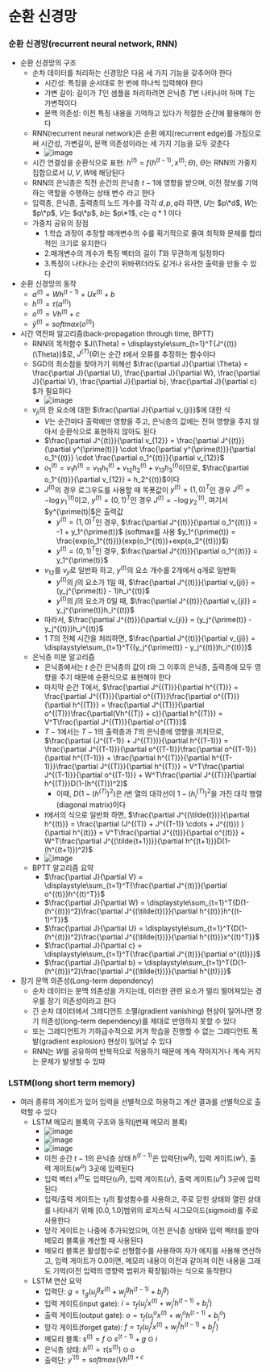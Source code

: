 # 순환 신경망

### 순환 신경망(recurrent neural network, RNN)
- 순환 신경망의 구조
  - 순차 데이터를 처리하는 신경망은 다음 세 가지 기능을 갖추어야 한다
    - 시간성: 특징을 순서대로 한 번에 하나씩 입력해야 한다
    - 가변 길이: 길이가 $T$인 샘플을 처리하려면 은닉층 $T$번 나타나야 하며 $T$는 가변적이다
    - 문맥 의존성: 이전 특징 내용을 기억하고 있다가 적절한 순간에 활용해야 한다
  - RNN(recurrent neural network)은 순환 에지(recurrent edge)를 가짐으로써 시간성, 가변길이, 문맥 의존성이라는 세 가지 기능을 모두 갖춘다
    - ![image](https://github.com/kimho1wq/TIL/assets/15611500/a352c0a5-dfe8-48fc-a06e-9c36988d820a)
  - 시간 연결성을 순환식으로 표현: $h^{(t)} = f(h^{(t-1)}, x^{(t)}; \Theta)$, $\Theta$는 RNN의 가중치집합으로서 $U, V, W$에 해당된다
  - RNN의 은닉층은 직전 순간의 은닉층 $t-1$에 영향을 받으며, 이전 정보를 기억하는 역할을 수행하는 상태 변수 라고 한다
  - 입력층, 은닉층, 출력층의 노드 개수를 각각 $d, p, q$라 하면, $U$는 $p\*d$, $W$는 $p\*p$, $V$는 $q\*p$, $b$는 $p\*1$, $c$는 $q*1$ 이다
  - 가중치 공유의 장점
    - 1.학습 과정이 추정할 매개변수의 수를 획기적으로 줄여 최적화 문제를 합리적인 크기로 유지한다
    - 2.매개변수의 개수가 특징 벡터의 길이 $T$와 무관하게 일정하다
    - 3.특징이 나타나는 순간이 뒤바뀌더라도 같거나 유사한 출력을 만들 수 있다
- 순환 신경망의 동작
  - $a^{(t)} = Wh^{(t-1)} + Ux^{(t)} + b$
  - $h^{(t)} = \tau(a^{(t)})$
  - $o^{(t)} = Vh^{(t)} + c$
  - $\hat{y}^{(t)} = softmax(o^{(t)})$
- 시간 역전파 알고리즘(back-propagation through time, BPTT)
  - RNN의 목적함수 $J(\Theta) = \displaystyle\sum_{t=1}^T{J^{(t)}(\Theta)}$로, $J^{(T)}(\Theta)$는 순간 $t$에서 오류를 추정하는 함수이다
  - SGD의 최소점을 찾아가기 위해선 $\frac{\partial J}{\partial \Theta} = \frac{\partial J}{\partial U}, \frac{\partial J}{\partial W}, \frac{\partial J}{\partial V}, \frac{\partial J}{\partial b}, \frac{\partial J}{\partial c} $가 필요하다
    - ![image](https://github.com/kimho1wq/TIL/assets/15611500/92a51025-0d8a-4302-a3f1-57f36ad98c64)
  - $v_{ji}$의 한 요소에 대한 $\frac{\partial J}{\partial v_{ji}}$에 대한 식
    - $V$는 순간마다 출력에만 영향을 주고, 은닉층의 값에는 전혀 영향을 주지 않아서 순환식으로 표현하지 않아도 된다
    - $\frac{\partial J^{(t)}}{\partial v_{12}} = \frac{\partial J^{(t)}}{\partial y^{\prime(t)}} \cdot \frac{\partial y^{\prime(t)}}{\partial o_1^{(t)}} \cdot \frac{\partial o_1^{(t)}}{\partial v_{12}}$
    - $o_1^{(t)} = v_1h^{(t)} = v_{11}h_1^{(t)} + v_{12}h_2^{(t)} + v_{13}h_3^{(t)}$이므로, $\frac{\partial o_1^{(t)}}{\partial v_{12}} = h_2^{(t)}$이다
    - $J^{(t)}$의 경우 로그우도를 사용할 때 목푯값이 $y^{(t)} = (1,0)^T$인 경우 $J^{(t)} = -\log{y_1^{\prime (t)}}$이고, $y^{(t)} = (0,1)^T$인 경우 $J^{(t)} = -\log{y_2^{\prime (t)}}$, 여기서 $y^{\prime(t)|$은 출력값 
      - $y^{(t)} = (1,0)^T$인 경우, $\frac{\partial J^{(t)}}{\partial o_1^{(t)}} = -1 + y_1^{\prime(t)}$ (softmax를 사용 $y_1^{\prime(t)} = \frac{exp(o_1^{(t)})}{exp(o_1^{(t)})+exp(o_2^{(t)})}$)
      - $y^{(t)} = (0,1)^T$인 경우, $\frac{\partial J^{(t)}}{\partial o_1^{(t)}} = y_1^{\prime(t)}$
    - $v_{12}$를 $v_{ji}$로 일반화 하고, $y^{(t)}$의 요소 개수를 2개에서 $q$개로 일반화
      - $y^{(t)}$의 $j$의 요소가 1일 때, $\frac{\partial J^{(t)}}{\partial v_{ji}} = (y_j^{\prime(t)} - 1)h_i^{(t)}$
      - $y^{(t)}$의 $j$의 요소가 0일 때, $\frac{\partial J^{(t)}}{\partial v_{ji}} = y_j^{\prime(t)}h_i^{(t)}$
    - 따라서, $\frac{\partial J^{(t)}}{\partial v_{ji}} = (y_j^{\prime(t)} - y_j^{(t)})h_i^{(t)}$
    - $1~T$의 전체 시간을 처리하면, $\frac{\partial J^{(t)}}{\partial v_{ji}} = \displaystyle\sum_{t=1}^T{(y_j^{\prime(t)} - y_j^{(t)})h_i^{(t)}}$
  - 은닉층 미분 알고리즘
    - 은닉층에서는 $t$ 순간 은닉층의 값이 $t$와 그 이후의 은닉층, 출력층에 모두 영향을 주기 때문에 순환식으로 표현해야 한다
    - 마지막 순간 T에서, $\frac{\partial J^{(T)}}{\partial h^{(T)}} = \frac{\partial J^{(T)}}{\partial o^{(T)}}\frac{\partial o^{(T)}}{\partial h^{(T)}} = \frac{\partial J^{(T)}}{\partial o^{(T)}}\frac{\partial(Vh^{(T)} + c)}{\partial h^{(T)}} = V^T\frac{\partial J^{(T)}}{\partial o^{(T)}}$
    - $T-1$에서는 $T-1$의 출력층과 $T$의 은닉층에 영향을 끼치므로, $\frac{\partial (J^{(T-1)} + J^{(T)})}{\partial h^{(T-1)}} = \frac{\partial J^{(T-1)}}{\partial o^{(T-1)}}\frac{\partial o^{(T-1)}}{\partial h^{(T-1)}} + \frac{\partial h^{(T)}}{\partial h^{(T-1)}}\frac{\partial J^{(T)}}{\partial h^{(T)}} = V^T\frac{\partial J^{(T-1)}}{\partial o^{(T-1)}} + W^T\frac{\partial J^{(T)}}{\partial h^{(T)}}D(1-(h^{(T)})^2)$
      - 이때, $D(1-(h^{(T)})^2)$은 $i$번 열의 대각선이 $1-(h_i^{(T)})^2$을 가진 대각 행렬(diagonal matrix)이다
    - $t$에서의 식으로 일반화 하면, $\frac{\partial J^{(\tilde{t})}}{\partial h^{(t)}} = \frac{\partial (J^{(T)} + J^{(T-1)} \cdots + J^{(t)}) }{\partial h^{(t)}} = V^T\frac{\partial J^{(t)}}{\partial o^{(t)}} + W^T\frac{\partial J^{(\tilde{t+1})}}{\partial h^{(t+1)}}D(1-(h^{(t+1)})^2)$
    - ![image](https://github.com/kimho1wq/TIL/assets/15611500/caea3008-9aae-4c8b-bfd0-f25efdfacb3e)
  - BPTT 알고리즘 요약
    - $\frac{\partial J}{\partial V} = \displaystyle\sum_{t=1}^T{\frac{\partial J^{(t)}}{\partial o^{(t)}}h^{(t)^T}}$
    - $\frac{\partial J}{\partial W} = \displaystyle\sum_{t=1}^T{D(1-(h^{(t)})^2)\frac{\partial J^{(\tilde{t})}}{\partial h^{(t)}}h^{(t-1)^T}}$
    - $\frac{\partial J}{\partial U} = \displaystyle\sum_{t=1}^T{D(1-(h^{(t)})^2)\frac{\partial J^{(\tilde{t})}}{\partial h^{(t)}}x^{(t)^T}}$
    - $\frac{\partial J}{\partial c} = \displaystyle\sum_{t=1}^T{\frac{\partial J^{(t)}}{\partial o^{(t)}}}$
    - $\frac{\partial J}{\partial b} = \displaystyle\sum_{t=1}^T{D(1-(h^{(t)})^2)\frac{\partial J^{(\tilde{t})}}{\partial h^{(t)}}}$
- 장기 문맥 의존성(Long-term dependency)
  - 순차 데이터는 문맥 의존성을 가지는데, 이러한 관련 요소가 멀리 떨어져있는 경우를 장기 의존성이라고 한다
  - 긴 순차 데이터에서 그레디언트 소멸(gradient vanishing) 현상이 일어나면 장기 의존성(long-term dependency)를 제대로 반영하지 못할 수 있다
  - 또는 그레디언트가 기하급수적으로 커겨 학습을 진행할 수 없는 그레디언트 폭발(gradient explosion) 현상이 일어날 수 있다
  - RNN는 $W$를 공유하여 반복적으로 적용하기 때문에 계속 작아지거나 계속 커지는 문제가 발생할 수 있따 

### LSTM(long short term memory)
- 여러 종류의 게이트가 있어 입력을 선별적으로 허용하고 계산 결과를 선별적으로 출력할 수 있다
  - LSTM 메모리 블록의 구조와 동작(j번째 메모리 블록)
    - ![image](https://github.com/kimho1wq/TIL/assets/15611500/33581563-41f4-4fc5-a929-453aa93d3f47)
    - ![image](https://github.com/kimho1wq/TIL/assets/15611500/5afdd382-53c1-4672-bba5-cff033e7d56d)
    - ![image](https://github.com/kimho1wq/TIL/assets/15611500/e036f64e-d8ba-41f0-9681-c165fb85da70)
    - 이전 순간 $t-1$의 은닉층 상태 $h^{(t-1)}$은 입력단($w^g$), 입력 게이트($w^i$), 출력 게이트($w^o$) 3곳에 입력된다
    - 입력 벡터 $x^{(t)}$도 입력단($u^g$), 입력 게이트($u^i$), 출력 게이트($u^o$) 3곳에 입력된다
    - 입력/출력 게이트는 $\tau_f$의 활성함수를 사용하고, 주로 닫힌 상태와 열린 상태를 나타내기 위해 $[0.0, 1.0]$범위의 로지스틱 시그모이드(sigmoid)를 주로 사용한다
    - 망각 게이트는 나중에 추가되었으며, 이전 은닉층 상태와 입력 벡터를 받아 메모리 블록을 계산할 때 사용된다
    - 메모리 블록은 활성함수로 선형함수를 사용하여 자가 에지를 사용해 연산하고, 입력 게이트가 $0.0$이면, 메모리 내용이 이전과 같아져 이전 내용을 그래도 기억(이전 입력의 영향력 범위가 확장됨)하는 식으로 동작한다
  - LSTM 연산 요약
    - 입력단: $g = \tau_g(u_j^g x^{(t)} + w_j^g h^{(t-1)} + b_j^g)$
    - 입력 게이트(input gate): $i = \tau_f(u_j^i x^{(t)} + w_j^i h^{(t-1)} + b_j^i)$
    - 출력 게이트(output gate): $o = \tau_f(u_j^o x^{(t)} + w_j^o h^{(t-1)} + b_j^o)$
    - 망각 게이트(forget gate): $f = \tau_f(u_j^f x^{(t)}+ w_j^f h^{(t-1)} + b_j^f)$
    - 메모리 블록: $s^{(t)} = f \odot s^{(t-1)} + g \odot i$
    - 은닉층 상태: $h^{(t)} = \tau(s^{(t)}) \odot o$
    - 출력단: $y^{\prime(t)} = softmax(Vh^{(t) + c}$




















